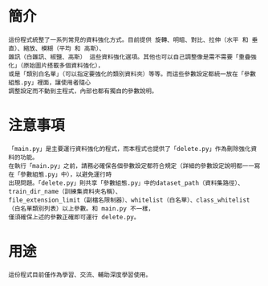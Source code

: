 # 簡介
    這份程式統整了一系列常見的資料強化方式。目前提供 旋轉、明暗、對比、拉伸（水平 和 垂直）、縮放、模糊（平均 和 高斯）、
    雜訊（白雜訊、椒鹽、高斯） 這些資料強化選項。其他也可以自己調整像是需不需要「重疊強化」（原始圖片搭載多個資料強化），
    或是「類別白名單」（可以指定要強化的類別資料夾）等等。而這些參數設定都統一放在「參數組態.py」裡面，讓使用者隨心
    調整設定而不動到主程式，內部也都有獨自的參數說明。

# 注意事項
    「main.py」是主要運行資料強化的程式，而本程式也提供了「delete.py」作為刪除強化資料的功能。
    在執行「main.py」之前，請務必確保各個參數設定都符合規定（詳細的參數設定說明都一一寫在「參數組態.py」中），以避免運行時
    出現問題。「delete.py」則共享「參數組態.py」中的dataset_path（資料集路徑）、train_dir_name（訓練集資料夾名稱）、
    file_extension_limit（副檔名限制器）、whitelist（白名單）、class_whitelist（白名單類別列表）以上參數。和 main.py 不一樣，
    僅須確保上述的參數正確即可運行 delete.py。

# 用途
    這份程式目前僅作為學習、交流、輔助深度學習使用。
